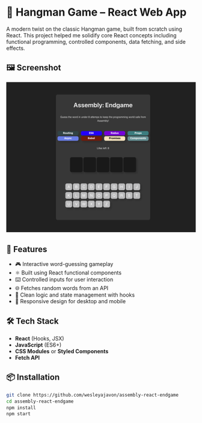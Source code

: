# 🎯 Hangman Game – React Web App

A modern twist on the classic Hangman game, built from scratch using React. This project helped me solidify core React concepts including functional programming, controlled components, data fetching, and side effects.


## 🖼️ Screenshot
![Assembly Screenshot](./public/screenshot.png)



## 🚀 Features

- 🎮 Interactive word-guessing gameplay
- ⚛️ Built using React functional components
- ⌨️ Controlled inputs for user interaction
- 🌐 Fetches random words from an API
- 🧠 Clean logic and state management with hooks
- 📱 Responsive design for desktop and mobile

## 🛠️ Tech Stack

- **React** (Hooks, JSX)
- **JavaScript** (ES6+)
- **CSS Modules** or **Styled Components**
- **Fetch API**

## 📦 Installation

```bash
git clone https://github.com/wesleyajavon/assembly-react-endgame
cd assembly-react-endgame
npm install
npm start
